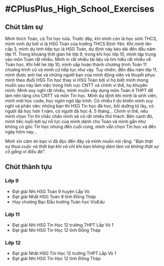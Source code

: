 <h1>#CPlusPlus_High_School_Exercises</h1>

<h2>Chút tâm sự</h2>

Mình thích Toán, cả Tin học nữa. Trước đây, khi mình còn là học sinh THCS, mình vinh dự bởi vì là HSG Toán của trường THCS Định Yên. Khi mình lên cấp 3, mình dự tính tiếp tục là HSG Toán, dự định này kéo dài đến đầu năm lớp 11. Trong khoảng thời gian hè lớp 9, trong khi học lớp 10, mình tập trung vào môn Toán rất nhiều. Mình in rất nhiều tài liệu và tìm hiểu rất nhiều về Toán học. Khi hết hè lớp 10, mình sắp hoàn thành chương trình Toán 11 chương trình cũ và mình cứ tiếp tục như vậy. Tuy nhiên, đến đầu năm lớp 11, mình được anh hai và những người bạn của mình động viên và thuyết phục mình theo đuổi HSG Tin học thay vì HSG Toán bởi vì họ biết mình mong muốn sau này làm việc trong lĩnh vực CNTT và chính vì thế, họ khuyên mình. Mình suy nghĩ rất nhiều, mình muốn xây dựng môn Toán ở THPT để làm nền tảng cho CNTT và môn Tin học. Mình dự định khi mình là sinh viên, mình mới học code, học ngôn ngữ lập trình. Có nhiều lí do khiến mình suy nghĩ và phân vân: những bạn thi HSG Tin học đã học, bồi dưỡng từ lâu, có người đã học hơn 1 năm, có người đã học 4, 5 tháng... Chính vì thế, nếu mình chọn Tin thì chắc chắn mình sẽ có rất nhiều thử thách. Bên cạnh đó, mình tiếc nuối bởi sự nỗ lực của mình dành cho Toán và mình gần như không có gốc Tin học nhưng đến cuối cùng, mình vẫn chọn Tin học và đến ngày hôm nay...

Mình xin cảm ơn bạn vì đã đọc đến đây và mình muốn nói rằng: "*Bạn thật sự thua cuộc và thất bại khi và chỉ khi bạn không dám làm và không thật sự cố gắng vì điều đó*".

<h2>Chút thành tựu</h2>

<h3>Lớp 9</h3>

- Đạt giải Nhì HSG Toán 9 huyện Lấp Vò
- Đạt giải Nhất HSG Toán 9 tỉnh Đồng Tháp
- Huy chương Bạc Đấu trường Toán học VioEdu
   
<h3>Lớp 11</h3>

- Đạt giải Nhì HSG Tin Học 12 trường THPT Lấp Vò 1
- Đạt giải Nhì HSG Tin Học 12 tỉnh Đồng Tháp
   
<h3>Lớp 12</h3>

- Đạt giải Nhất HSG Tin Học 12 trường THPT Lấp Vò 1
- Đạt giải Nhì HSG Tin Học 12 tỉnh Đồng Tháp
